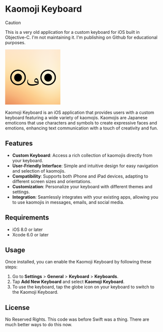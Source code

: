 # Kaomoji Keyboard

> [!CAUTION]
> This is a very old application for a custom keyboard for iOS built in Objective-C. I'm not maintaining it. I'm publishing on Github for educational purposes.

![Screenshot](/kaomojikeyboard/Images.xcassets/AppIcon.appiconset/Icon180.png)

Kaomoji Keyboard is an iOS application that provides users with a custom keyboard featuring a wide variety of kaomojis. Kaomojis are Japanese emoticons that use characters and symbols to create expressive faces and emotions, enhancing text communication with a touch of creativity and fun.

## Features

- **Custom Keyboard**: Access a rich collection of kaomojis directly from your keyboard.
- **User-Friendly Interface**: Simple and intuitive design for easy navigation and selection of kaomojis.
- **Compatibility**: Supports both iPhone and iPad devices, adapting to different screen sizes and orientations.
- **Customization**: Personalize your keyboard with different themes and settings.
- **Integration**: Seamlessly integrates with your existing apps, allowing you to use kaomojis in messages, emails, and social media.

## Requirements

- iOS 8.0 or later
- Xcode 6.0 or later

## Usage

Once installed, you can enable the Kaomoji Keyboard by following these steps:

1. Go to **Settings** > **General** > **Keyboard** > **Keyboards**.
2. Tap **Add New Keyboard** and select **Kaomoji Keyboard**.
3. To use the keyboard, tap the globe icon on your keyboard to switch to the Kaomoji Keyboard.

## License

No Reserved Rights. This code was before Swift was a thing. There are much better ways to do this now.
